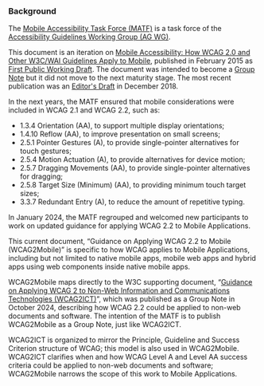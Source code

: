 ### Background

The [Mobile Accessibility Task Force (MATF)](https://www.w3.org/WAI/about/groups/task-forces/matf/) is a task force of the [Accessibility Guidelines Working Group (AG WG)](https://www.w3.org/WAI/about/groups/agwg/).

This document is an iteration on [Mobile Accessibility: How WCAG 2.0 and Other W3C/WAI Guidelines Apply to Mobile](https://www.w3.org/TR/mobile-accessibility-mapping/), published in February 2015 as [First Public Working Draft](https://www.w3.org/standards/types/#x4-1-1-first-public-working-draft). The document was intended to become a [Group Note](https://www.w3.org/standards/types/#x2-5-2-group-note) but it did not move to the next maturity stage. The most recent publication was an [Editor's Draft](https://w3c.github.io/Mobile-A11y-TF-Note/) in December 2018.

In the next years, the MATF ensured that mobile considerations were included in WCAG 2.1 and WCAG 2.2, such as:

- 1.3.4 Orientation (AA), to support multiple display orientations;
- 1.4.10 Reflow (AA), to improve presentation on small screens;
- 2.5.1 Pointer Gestures (A), to provide single-pointer alternatives for touch gestures;
- 2.5.4 Motion Actuation (A), to provide alternatives for device motion;
- 2.5.7 Dragging Movements (AA), to provide single-pointer alternatives for dragging;
- 2.5.8 Target Size (Minimum) (AA), to providing minimum touch target sizes;
- 3.3.7 Redundant Entry (A), to reduce the amount of repetitive typing.

In January 2024, the MATF regrouped and welcomed new participants to work on updated guidance for applying WCAG 2.2 to Mobile Applications.

This current document, “Guidance on Applying WCAG 2.2 to Mobile (WCAG2Mobile)” is specific to how WCAG applies to Mobile Applications, including but not limited to native mobile apps, mobile web apps and hybrid apps using web components inside native mobile apps.

WCAG2Mobile maps directly to the W3C supporting document, “[Guidance on Applying WCAG 2 to Non-Web Information and Communications Technologies (WCAG2ICT)](https://www.w3.org/TR/wcag2ict-22/)”, which was published as a Group Note in October 2024, describing how WCAG 2.2 could be applied to non-web documents and software. The intention of the MATF is to publish WCAG2Mobile as a Group Note, just like WCAG2ICT.

WCAG2ICT is organized to mirror the Principle, Guideline and Success Criterion structure of WCAG; this model is also used in WCAG2Mobile. WCAG2ICT clarifies when and how WCAG Level A and Level AA success criteria could be applied to non-web documents and software; WCAG2Mobile narrows the scope of this work to Mobile Applications.
